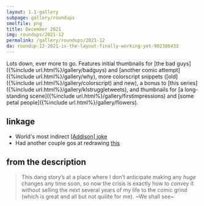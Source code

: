 ```yaml
---
layout: 1.1-gallery
subpage: gallery/roundups
smolfile: png
title: December 2021
img: roundups/2021-12
permalink: /gallery/roundups/2021-12
da: roundup-12-2021-is-the-layout-finally-working-yet-902386433
---
```

Lots down, ever more to go. Features initial thumbnails for [the bad guys]({%include url.html%}/gallery/badguys) and [another comic attempt]({%include url.html%}/gallery/why), more colorscript snippets ([old]({%include url.html%}/gallery/colorscript) and new), a bonus to [this series]({%include url.html%}/gallery/klstruggletweets), and thumbnails for [a long-standing scene]({%include url.html%}/gallery/firstimpressions) and [some petal people]({%include url.html%}/gallery/flowers). 

## linkage
- World's most indirect <a href="https://deltarune.fandom.com/wiki/Spamton" target="_blank">[Addison] joke</a>
- Had another couple gos at redrawing <a href="https://www.deviantart.com/a-flyleaf/art/very-enthusiastic-about-honey-864456324" target="_blank">this</a>

## from the description
> This dang story’s at a place where I don’t anticipate making any *huge* changes any time soon, so now the crisis is exactly how to *convey* it without selling the next several years of my life to the comic grind (which is great and all but not quiiite for me). ~We shall see~